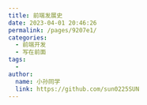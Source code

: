 ```yaml
---
title: 前端发展史
date: 2023-04-01 20:46:26
permalink: /pages/9207e1/
categories:
  - 前端开发
  - 写在前面
tags:
  - 
author: 
  name: 小孙同学
  link: https://github.com/sun0225SUN
---
```

